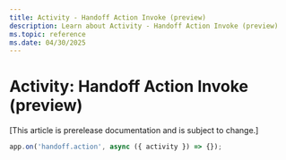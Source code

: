 ```yaml
---
title: Activity - Handoff Action Invoke (preview)
description: Learn about Activity - Handoff Action Invoke (preview)
ms.topic: reference
ms.date: 04/30/2025
---
```


# Activity: Handoff Action Invoke (preview)

[This article is prerelease documentation and is subject to change.]

```typescript
app.on('handoff.action', async ({ activity }) => {});
```
